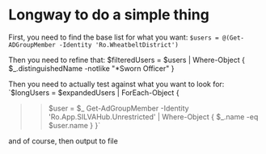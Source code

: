 # Longway to do a simple thing

First, you need to find the base list for what you want:
`$users = @(Get-ADGroupMember -Identity 'Ro.WheatbeltDistrict')`

Then you need to refine that: $filteredUsers = $users | Where-Object { $_.distinguishedName -notlike "*Sworn Officer" }

Then you need to actually test against what you want to look for: `$longUsers = $expandedUsers  | ForEach-Object {
>> $user = $_
>> Get-AdGroupMember -Identity 'Ro.App.SILVAHub.Unrestricted' | Where-Object { $_.name -eq $user.name } }`

and of course, then output to file
